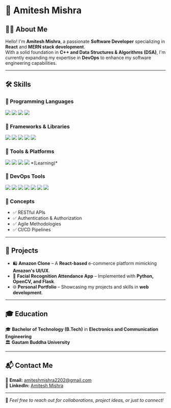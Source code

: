 # 🚀 Amitesh Mishra

## 👨‍💻 About Me
Hello! I'm **Amitesh Mishra**, a passionate **Software Developer** specializing in **React** and **MERN stack development**.  
With a solid foundation in **C++ and Data Structures & Algorithms (DSA)**, I'm currently expanding my expertise in **DevOps** to enhance my software engineering capabilities.

---

## 🛠️ Skills

### 🔹 Programming Languages
<span> 
<img src="https://img.shields.io/badge/JavaScript-%23F7DF1E.svg?style=for-the-badge&logo=javascript&logoColor=black"/> 
<img src="https://img.shields.io/badge/C%2B%2B-%2300599C.svg?style=for-the-badge&logo=c%2B%2B&logoColor=white"/> 
<img src="https://img.shields.io/badge/HTML5-%23E34F26.svg?style=for-the-badge&logo=html5&logoColor=white"/> 
<img src="https://img.shields.io/badge/CSS3-%231572B6.svg?style=for-the-badge&logo=css3&logoColor=white"/> 
</span>

### 🔹 Frameworks & Libraries
<span> 
<img src="https://img.shields.io/badge/React-%2361DAFB.svg?style=for-the-badge&logo=react&logoColor=black"/> 
<img src="https://img.shields.io/badge/Node.js-%23339933.svg?style=for-the-badge&logo=node.js&logoColor=white"/> 
<img src="https://img.shields.io/badge/Express.js-%23000000.svg?style=for-the-badge&logo=express&logoColor=white"/> 
<img src="https://img.shields.io/badge/MongoDB-%2347A248.svg?style=for-the-badge&logo=mongodb&logoColor=white"/> 
<img src="https://img.shields.io/badge/Firebase-%23FFCA28.svg?style=for-the-badge&logo=firebase&logoColor=black"/> 
</span>

### 🔹 Tools & Platforms
<span> 
<img src="https://img.shields.io/badge/Git-%23F05032.svg?style=for-the-badge&logo=git&logoColor=white"/> 
<img src="https://img.shields.io/badge/VS%20Code-%23007ACC.svg?style=for-the-badge&logo=visual-studio-code&logoColor=white"/> 
<img src="https://img.shields.io/badge/Postman-%23FF6C37.svg?style=for-the-badge&logo=postman&logoColor=white"/> 
<img src="https://img.shields.io/badge/Docker-%232496ED.svg?style=for-the-badge&logo=docker&logoColor=white"/> *(Learning)* 
</span>

### 🔹 DevOps Tools
<span> 
<img src="https://img.shields.io/badge/AWS-%23FF9900.svg?style=for-the-badge&logo=amazonaws&logoColor=white"/> 
<img src="https://img.shields.io/badge/GCP-%234285F4.svg?style=for-the-badge&logo=google-cloud&logoColor=white"/> 
<img src="https://img.shields.io/badge/Docker-%232496ED.svg?style=for-the-badge&logo=docker&logoColor=white"/> 
<img src="https://img.shields.io/badge/Kubernetes-%23326CE5.svg?style=for-the-badge&logo=kubernetes&logoColor=white"/> 
<img src="https://img.shields.io/badge/Jenkins-%23D24939.svg?style=for-the-badge&logo=jenkins&logoColor=white"/> 
<img src="https://img.shields.io/badge/Linux-%23FCC624.svg?style=for-the-badge&logo=linux&logoColor=black"/> 
<img src="https://img.shields.io/badge/Nginx-%23009639.svg?style=for-the-badge&logo=nginx&logoColor=white"/> 
</span>

### 🔹 Concepts
- ✅ RESTful APIs
- ✅ Authentication & Authorization
- ✅ Agile Methodologies
- ✅ CI/CD Pipelines

---

## 📌 Projects

- 🛍️ **Amazon Clone** – A **React-based** e-commerce platform mimicking **Amazon's UI/UX**.
- 📸 **Facial Recognition Attendance App** – Implemented with **Python, OpenCV, and Flask**.
- 🌐 **Personal Portfolio** – Showcasing my projects and skills in **web development**.

---

## 🎓 Education

🎓 **Bachelor of Technology (B.Tech)** in **Electronics and Communication Engineering**  
🏛 **Gautam Buddha University**

---

## 📬 Contact Me

📧 **Email:** [amiteshmishra2202@gmail.com](mailto:amiteshmishra2202@gmail.com)  
🔗 **LinkedIn:** [Amitesh Mishra](https://www.linkedin.com/in/amitesh-mishra-19bb5a26b)

---

🚀 *Feel free to reach out for collaborations, project ideas, or just to connect!*
